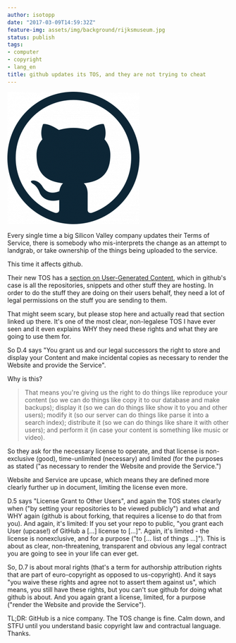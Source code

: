 ```yaml
---
author: isotopp
date: "2017-03-09T14:59:32Z"
feature-img: assets/img/background/rijksmuseum.jpg
status: publish
tags:
- computer
- copyright
- lang_en
title: github updates its TOS, and they are not trying to cheat
---
```

![](/uploads/2017/03/github-300x300.png)

Every single time a big Silicon Valley company updates their
Terms of Service, there is somebody who mis-interprets the
change as an attempt to landgrab, or take ownership of the
things being uploaded to the service. 

This time it affects github.

Their new TOS has a [section on User-Generated Content](https://help.github.com/articles/github-terms-of-service/#d-user-generated-content),
which in github's case is all the repositories, snippets and
other stuff they are hosting. In order to do the stuff they are
doing on their users behalf, they need a lot of legal
permissions on the stuff you are sending to them. 

That might seem scary, but please stop here and actually read
that section linked up there. It's one of the most clear,
non-legalese TOS I have ever seen and it even explains WHY they
need these rights and what they are going to use them for.

So D.4 says "You grant us and our legal successors the right to
store and display your Content and make incidental copies as
necessary to render the Website and provide the Service".

Why is this?
> That means you're giving us the right to do things like
> reproduce your content (so we can do things like copy it to
> our database and make backups); display it (so we can do
> things like show it to you and other users); modify it (so our
> server can do things like parse it into a search index);
> distribute it (so we can do things like share it with other
> users); and perform it (in case your content is something like
> music or video).

So they ask for the necessary license to operate, and that
license is non-exclusive (good), time-unlimited (necessary) and
limited (for the purposes as stated ("as necessary to render the
Website and provide the Service.")

Website and Service are upcase, which means they are defined
more clearly further up in document, limiting the license even
more.

D.5 says "License Grant to Other Users", and again the TOS
states clearly when ("by setting your repositories to be viewed
publicly") and what and WHY again (github is about forking, that
requires a license to do that from you). And again, it's
limited: If you set your repo to public, "you grant each User
(upcase!) of GitHub a [...] license to [...]". Again, it's
limited - the license is nonexclusive, and for a purpose ("to
[... list of things ...]"). This is about as clear,
non-threatening, transparent and obvious any legal contract you
are going to see in your life can ever get.

So, D.7 is about moral rights (that's a term for authorship
attribution rights that are part of euro-copyright as opposed to
us-copyright). And it says "you waive these rights and agree not
to assert them against us", which means, you still have these
rights, but you can't sue github for doing what github is about.
And you again grant a license, limited, for a purpose ("render
the Website and provide the Service"). 

TL;DR: GitHub is a nice company. The TOS change is fine. Calm
down, and STFU until you understand basic copyright law and
contractual language. Thanks.
